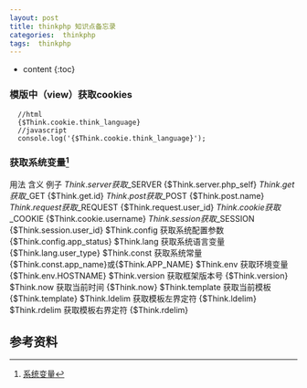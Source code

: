 ```yaml
---
layout: post
title: thinkphp 知识点备忘录
categories:  thinkphp
tags:  thinkphp
---
```


* content
{:toc}

### 模版中（view）获取cookies
```
  //html
  {$Think.cookie.think_language}
  //javascript
  console.log('{$Think.cookie.think_language}');
```




### 获取系统变量[^1]

用法	含义	例子
$Think.server	获取$_SERVER	{$Think.server.php_self}
$Think.get	获取$_GET	{$Think.get.id}
$Think.post	获取$_POST	{$Think.post.name}
$Think.request	获取$_REQUEST	{$Think.request.user_id}
$Think.cookie	获取$_COOKIE	{$Think.cookie.username}
$Think.session	获取$_SESSION	{$Think.session.user_id}
$Think.config	获取系统配置参数	{$Think.config.app_status}
$Think.lang	获取系统语言变量	{$Think.lang.user_type}
$Think.const	获取系统常量	{$Think.const.app_name}或{$Think.APP_NAME}
$Think.env	获取环境变量	{$Think.env.HOSTNAME}
$Think.version	获取框架版本号	{$Think.version}
$Think.now	获取当前时间	{$Think.now}
$Think.template	获取当前模板	{$Think.template}
$Think.ldelim	获取模板左界定符	{$Think.ldelim}
$Think.rdelim	获取模板右界定符	{$Think.rdelim}



## 参考资料
[^1]: [系统变量](http://doc.thinkphp.cn/manual/system_var.html)
